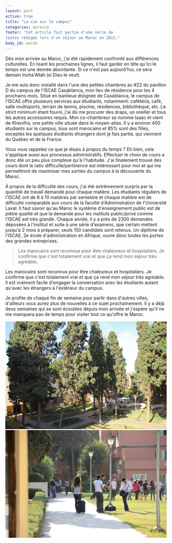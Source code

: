 ```yaml
---
layout: post
active: true
title: "La vie sur le campus"
categories: morocco
footer: "Cet article fait partie d'une série de
textes rédigés lors d'un séjour au Maroc en 2012."
body_id: words
---
```


Dès mon arrivée au Maroc, j'ai été rapidement confronté aux différences culturelles. En lisant les prochaines lignes, il faut garder en tête qu'ici le temps est une denrée abondante. Si ce n'est pas aujourd'hui, ce sera demain Incha'Allah (si Dieu le veut).

Je me suis donc installé dans l'une des petites chambres au #22 du pavillon D du campus de l'ISCAE Casablanca, mon lieu de résidence pour les 4 prochains mois. Situé en banlieue éloignée de Casablanca, le campus de l'ISCAE offre plusieurs services aux étudiants, notamment: cafétéria, café, salle multisports, terrain de tennis, piscine, résidences, bibliothèque, etc. Le strict minimum étant fourni, j'ai dû me procurer des draps, un oreiller et tous les autres accessoires requis. Mon co-chambreur se nomme Isaac et vient de Khenifra, une petite ville située dans le moyen-atlas. Il y a environ 400 étudiants sur le campus, tous sont marocains et 85% sont des filles, exceptés les quelques étudiants étrangers dont je fais partie, qui viennent du Québec et de la France.

Vous vous rappelez ce que je disais à propos du temps ? Eh bien, cela s'applique aussi aux processus administratifs. Effectuer le choix de cours a donc été un peu plus complexe qu'à l'habitude. J'ai finalement trouvé des cours dont le ratio difficulté/pertinence est intéressant pour moi et qui me permettront de maximiser mes sorties du campus à la découverte du Maroc.

À propos de la difficulté des cours, j'ai été extrêmement surpris par la quantité de travail demandé pour chaque matière. Les étudiants réguliers de l'ISCAE ont de 8 à 10 matières par semestre et chaque matière est de difficulté comparable aux cours de la faculté d'Administration de l'Université Laval. Il faut savoir qu'au Maroc le système d'enseignement public est de piètre qualité et que la demande pour les instituts public/privé comme l'ISCAE est très grande. Chaque année, il y a près de 2300 demandes déposées à l'institut et suite à une série d'examens, que certain mettent jusqu'à 2 mois à préparer, seuls 150 candidats sont retenus. Un diplôme de l'ISCAE, 2e école d'administration en Afrique, ouvre donc toutes les portes des grandes entreprises.

> Les marocains sont reconnus pour être chaleureux et hospitaliers. Je confirme que c'est totalement vrai et que ça rend mon séjour très agréable.

Les marocains sont reconnus pour être chaleureux et hospitaliers. Je confirme que c'est totalement vrai et que ça rend mon séjour très agréable. Il est vraiment facile d'engager la conversation avec les étudiants autant qu'avec les étrangers à l'extérieur du campus.

Je profite de chaque fin de semaine pour partir dans d'autres villes, d'ailleurs vous aurez plus de nouvelles à ce sujet prochainement. Il y a déjà deux semaines qui se sont écoulées depuis mon arrivée et j'espère qu'il ne me manquera pas de temps pour visiter tout ce qu'offre le Maroc.

![](/assets/media/words/morroco/vie-campus/campus-1.jpg)
![](/assets/media/words/morroco/vie-campus/campus-2.jpg)
